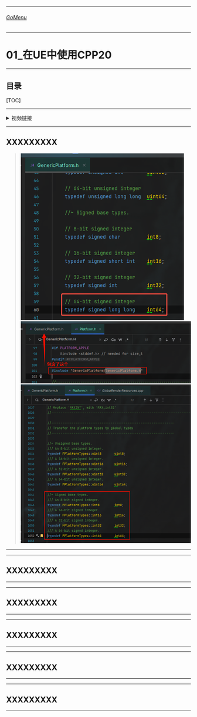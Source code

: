 
------
###### [GoMenu](../CPP_Learn_Menu.md)
------

# 01_在UE中使用CPP20

------

## 目录

[TOC]

------

<details>
<summary>视频链接</summary>

[【UE5】现代C++核心特性解析读书笔记与UE C++ 开坑视频_哔哩哔哩_bilibili](https://www.bilibili.com/video/BV18w411H7nC/?spm_id_from=333.1391.0.0&vd_source=9e1e64122d802b4f7ab37bd325a89e6c)

------

</details>

------

## XXXXXXXXX

> ![image-20250717170729078](./Image/CPP_Learn_V002/image-20250717170729078.png)![image-20250717170733266](./Image/CPP_Learn_V002/image-20250717170733266.png)![image-20250717170737478](./Image/CPP_Learn_V002/image-20250717170737478.png)

------

------

## XXXXXXXXX

> 

------

------

## XXXXXXXXX

> 

------

------

## XXXXXXXXX

> 

------

------

## XXXXXXXXX

> 

------

------

## XXXXXXXXX

> 

------
